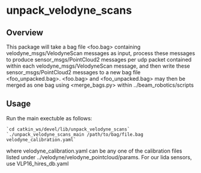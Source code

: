# unpack_velodyne_scans

## Overview

This package will take a bag file <foo.bag> containing velodyne_msgs/VelodyneScan
messages as input, process these messages to produce sensor_msgs/PointCloud2
messages per udp packet contained within each velodyne_msgs/VelodyneScan message, 
and then write these sensor_msgs/PointCloud2 messages to a new bag file 
<foo_unpacked.bag>. <foo.bag> and <foo_unpacked.bag> may then be merged as one bag
using <merge_bags.py> within ../beam_robotics/scripts

## Usage

Run the main exectuble as follows:

	`cd catkin_ws/devel/lib/unpack_velodyne_scans`
	`./unpack_velodyne_scans_main /path/to/bag/file.bag velodyne_calibration.yaml`

where velodyne_calibration.yaml can be any one of the calibration files listed
under ../velodyne/velodyne_pointcloud/params. For our lida sensors, use
VLP16_hires_db.yaml
